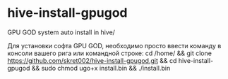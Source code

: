 # hive-install-gpugod
GPU GOD system auto  install in hive/

Для установки софта  GPU GOD, необходимо просто ввести команду в консоли вашего рига или командной строке:
cd /home/ && git clone https://github.com/skret002/hive-install-gpugod.git && cd hive-install-gpugod && sudo chmod ugo+x install.bin && ./install.bin
